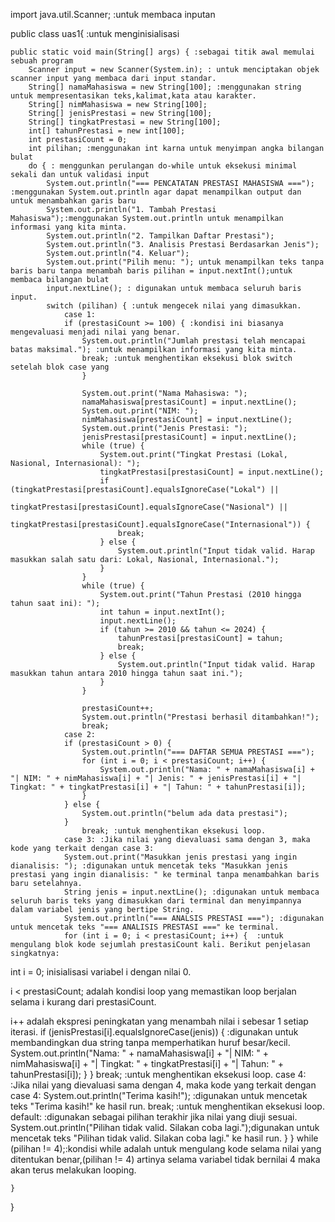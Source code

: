 import java.util.Scanner; :untuk membaca inputan

public class uas1{ :untuk menginisialisasi

    public static void main(String[] args) { :sebagai titik awal memulai sebuah program
        Scanner input = new Scanner(System.in); : untuk menciptakan objek scanner input yang membaca dari input standar.
        String[] namaMahasiswa = new String[100]; :menggunakan string untuk mempresentasikan teks,kalimat,kata atau karakter.
        String[] nimMahasiswa = new String[100];
        String[] jenisPrestasi = new String[100];
        String[] tingkatPrestasi = new String[100];
        int[] tahunPrestasi = new int[100];
        int prestasiCount = 0;
        int pilihan; :menggunakan int karna untuk menyimpan angka bilangan bulat
        do { : menggunkan perulangan do-while untuk eksekusi minimal sekali dan untuk validasi input
            System.out.println("=== PENCATATAN PRESTASI MAHASISWA ==="); :menggunakan System.out.println agar dapat menampilkan output dan untuk menambahkan garis baru
            System.out.println("1. Tambah Prestasi Mahasiswa");:menggunakan System.out.println untuk menampilkan informasi yang kita minta.
            System.out.println("2. Tampilkan Daftar Prestasi");
            System.out.println("3. Analisis Prestasi Berdasarkan Jenis");
            System.out.println("4. Keluar");
            System.out.print("Pilih menu: "); untuk menampilkan teks tanpa baris baru tanpa menambah baris pilihan = input.nextInt();untuk membaca bilangan bulat
            input.nextLine(); : digunakan untuk membaca seluruh baris input.
            switch (pilihan) { :untuk mengecek nilai yang dimasukkan.
                case 1:
                if (prestasiCount >= 100) { :kondisi ini biasanya mengevaluasi menjadi nilai yang benar.
                    System.out.println("Jumlah prestasi telah mencapai batas maksimal."); :untuk menampilkan informasi yang kita minta.
                    break; :untuk menghentikan eksekusi blok switch setelah blok case yang
                    } 

                    System.out.print("Nama Mahasiswa: "); 
                    namaMahasiswa[prestasiCount] = input.nextLine(); 
                    System.out.print("NIM: "); 
                    nimMahasiswa[prestasiCount] = input.nextLine(); 
                    System.out.print("Jenis Prestasi: "); 
                    jenisPrestasi[prestasiCount] = input.nextLine(); 
                    while (true) { 
                        System.out.print("Tingkat Prestasi (Lokal, Nasional, Internasional): "); 
                        tingkatPrestasi[prestasiCount] = input.nextLine(); 
                        if (tingkatPrestasi[prestasiCount].equalsIgnoreCase("Lokal") || 
                        tingkatPrestasi[prestasiCount].equalsIgnoreCase("Nasional") || 
                        tingkatPrestasi[prestasiCount].equalsIgnoreCase("Internasional")) {
                            break; 
                        } else { 
                            System.out.println("Input tidak valid. Harap masukkan salah satu dari: Lokal, Nasional, Internasional."); 
                        } 
                    }
                    while (true) { 
                        System.out.print("Tahun Prestasi (2010 hingga tahun saat ini): "); 
                        int tahun = input.nextInt(); 
                        input.nextLine(); 
                        if (tahun >= 2010 && tahun <= 2024) { 
                            tahunPrestasi[prestasiCount] = tahun; 
                            break; 
                        } else { 
                            System.out.println("Input tidak valid. Harap masukkan tahun antara 2010 hingga tahun saat ini."); 
                        } 
                    }

                    prestasiCount++; 
                    System.out.println("Prestasi berhasil ditambahkan!");
                    break;
                case 2:
                if (prestasiCount > 0) {
                    System.out.println("=== DAFTAR SEMUA PRESTASI ==="); 
                    for (int i = 0; i < prestasiCount; i++) { 
                        System.out.println("Nama: " + namaMahasiswa[i] + "| NIM: " + nimMahasiswa[i] + "| Jenis: " + jenisPrestasi[i] + "| Tingkat: " + tingkatPrestasi[i] + "| Tahun: " + tahunPrestasi[i]); 
                    }
                } else {
                    System.out.println("belum ada data prestasi");
                }                  
                    break; :untuk menghentikan eksekusi loop.
                case 3: :Jika nilai yang dievaluasi sama dengan 3, maka kode yang terkait dengan case 3:
                System.out.print("Masukkan jenis prestasi yang ingin dianalisis: "); :digunakan untuk mencetak teks "Masukkan jenis prestasi yang ingin dianalisis: " ke terminal tanpa menambahkan baris baru setelahnya. 
                String jenis = input.nextLine(); :digunakan untuk membaca seluruh baris teks yang dimasukkan dari terminal dan menyimpannya dalam variabel jenis yang bertipe String.
                System.out.println("=== ANALSIS PRESTASI ==="); :digunakan untuk mencetak teks "=== ANALISIS PRESTASI ===" ke terminal.
                for (int i = 0; i < prestasiCount; i++) {  :untuk mengulang blok kode sejumlah prestasiCount kali. Berikut penjelasan singkatnya:

int i = 0; inisialisasi variabel i dengan nilai 0.

i < prestasiCount; adalah kondisi loop yang memastikan loop berjalan selama i kurang dari prestasiCount.

i++ adalah ekspresi peningkatan yang menambah nilai i sebesar 1 setiap iterasi.
                    if (jenisPrestasi[i].equalsIgnoreCase(jenis)) {  :digunakan untuk membandingkan dua string tanpa memperhatikan huruf besar/kecil.
                        System.out.println("Nama: " + namaMahasiswa[i] + "| NIM: " + nimMahasiswa[i] + "| Tingkat: " + tingkatPrestasi[i] + "| Tahun: " + tahunPrestasi[i]); 
                    } 
                }
                    break; :untuk menghentikan eksekusi loop.
                case 4: :Jika nilai yang dievaluasi sama dengan 4, maka kode yang terkait dengan case 4:
                    System.out.println("Terima kasih!"); :digunakan untuk mencetak teks "Terima kasih!" ke hasil run. 
                    break; :untuk menghentikan eksekusi loop.
                default: :digunakan sebagai pilihan terakhir jika nilai yang diuji sesuai.
                    System.out.println("Pilihan tidak valid. Silakan coba lagi.");digunakan untuk mencetak teks "Pilihan tidak valid. Silakan coba lagi." ke hasil run.
            }
        } while (pilihan != 4);:kondisi while adalah untuk mengulang kode selama nilai yang ditentukan benar,(pilihan != 4) artinya selama variabel tidak bernilai 4 maka akan terus melakukan looping.

    }
}
